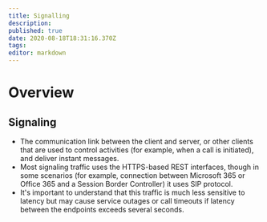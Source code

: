 ```yaml
---
title: Signalling
description: 
published: true
date: 2020-08-18T18:31:16.370Z
tags: 
editor: markdown
---
```


# Overview
## Signaling
- The communication link between the client and server, or other clients that are used to control activities (for example, when a call is initiated), and deliver instant messages. 
- Most signaling traffic uses the HTTPS-based REST interfaces, though in some scenarios (for example, connection between Microsoft 365 or Office 365 and a Session Border Controller) it uses SIP protocol. 
- It's important to understand that this traffic is much less sensitive to latency but may cause service outages or call timeouts if latency between the endpoints exceeds several seconds.